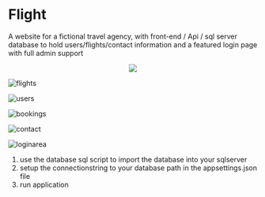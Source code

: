 # Flight
A website for a fictional travel agency, with front-end / Api / sql server database to hold users/flights/contact information and a featured login page with full admin support

<p align="center">
<img src="https://user-images.githubusercontent.com/25421570/235348519-4c26fed7-c41d-43b9-8875-b870dbdb219b.png">
</p>

![flights](https://user-images.githubusercontent.com/25421570/235348532-82af4de4-1c74-4955-9d3e-db83d1887b1d.png)

![users](https://user-images.githubusercontent.com/25421570/235348536-644f3b02-b6b4-4d6a-bd14-1454dadb4628.png)

![bookings](https://user-images.githubusercontent.com/25421570/235348544-3b81b601-3f40-416e-8405-db6df7a50eea.png)

![contact](https://user-images.githubusercontent.com/25421570/235348549-f476c282-15d7-4974-9d59-4e8df3704b5f.png)

![loginarea](https://user-images.githubusercontent.com/25421570/235348555-3d58b6e9-0194-45d8-8b88-08b7bc82003f.png)


1. use the database sql script to import the database into your sqlserver
2. setup the connectionstring to your database path in the appsettings.json file
3. run application

